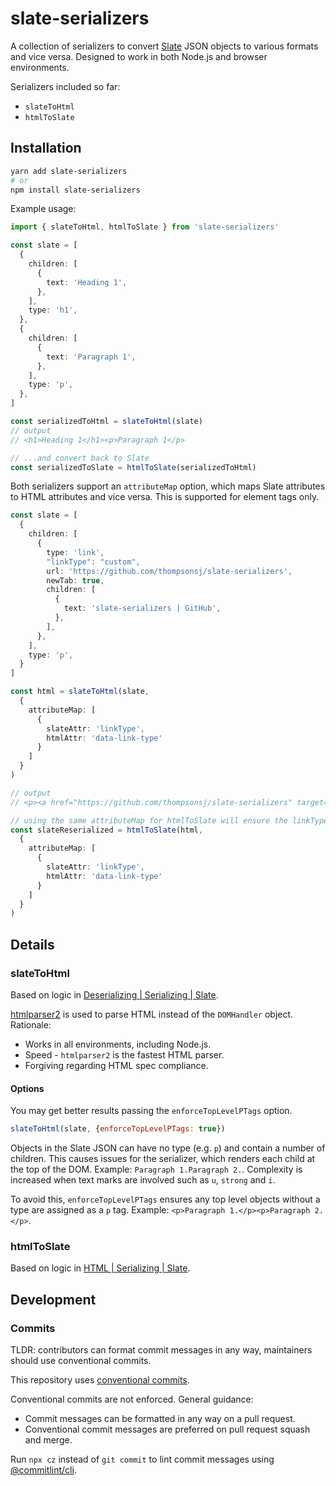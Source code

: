 # slate-serializers

A collection of serializers to convert [Slate](https://www.npmjs.com/package/slate) JSON objects to various formats and vice versa. Designed to work in both Node.js and browser environments.

Serializers included so far:

- `slateToHtml`
- `htmlToSlate`

## Installation

```bash
yarn add slate-serializers
# or
npm install slate-serializers
```

Example usage:

```ts
import { slateToHtml, htmlToSlate } from 'slate-serializers'

const slate = [
  {
    children: [
      {
        text: 'Heading 1',
      },
    ],
    type: 'h1',
  },
  {
    children: [
      {
        text: 'Paragraph 1',
      },
    ],
    type: 'p',
  },
]

const serializedToHtml = slateToHtml(slate)
// output
// <h1>Heading 1</h1><p>Paragraph 1</p>

// ...and convert back to Slate
const serializedToSlate = htmlToSlate(serializedToHtml)
```

Both serializers support an `attributeMap` option, which maps Slate attributes to HTML attributes and vice versa. This is supported for element tags only.

```ts
const slate = [
  {
    children: [
      {
        type: 'link',
        "linkType": "custom",
        url: 'https://github.com/thompsonsj/slate-serializers',
        newTab: true,
        children: [
          {
            text: 'slate-serializers | GitHub',
          },
        ],
      },
    ],
    type: 'p',
  }
]

const html = slateToHtml(slate,
  {
    attributeMap: [
      {
        slateAttr: 'linkType',
        htmlAttr: 'data-link-type'
      } 
    ]
  }
)

// output
// <p><a href="https://github.com/thompsonsj/slate-serializers" target="_blank" data-link-type="custom">slate-serializers | GitHub</a></p>

// using the same attributeMap for htmlToSlate will ensure the linkType attribute is preserved in the Slate JSON object.
const slateReserialized = htmlToSlate(html,
  {
    attributeMap: [
      {
        slateAttr: 'linkType',
        htmlAttr: 'data-link-type'
      } 
    ]
  }
)
```

## Details

### slateToHtml

Based on logic in [Deserializing | Serializing | Slate](https://docs.slatejs.org/concepts/10-serializing#deserializing).

[htmlparser2](https://www.npmjs.com/package/htmlparser2) is used to parse HTML instead of the `DOMHandler` object. Rationale:

- Works in all environments, including Node.js.
- Speed - `htmlparser2` is the fastest HTML parser.
- Forgiving regarding HTML spec compliance.

#### Options

You may get better results passing the `enforceTopLevelPTags` option.

```js
slateToHtml(slate, {enforceTopLevelPTags: true})
```

Objects in the Slate JSON can have no type (e.g. `p`) and contain a number of children. This causes issues for the serializer, which renders each child at the top of the DOM. Example: `Paragraph 1.Paragraph 2.`. Complexity is increased when text marks are involved such as `u`, `strong` and `i`.

To avoid this, `enforceTopLevelPTags` ensures any top level objects without a type are assigned as a `p` tag. Example: `<p>Paragraph 1.</p><p>Paragraph 2.</p>`.

### htmlToSlate

Based on logic in [HTML | Serializing | Slate](https://docs.slatejs.org/concepts/10-serializing#html).

## Development

### Commits

TLDR: contributors can format commit messages in any way, maintainers should use conventional commits. 

This repository uses [conventional commits](https://www.conventionalcommits.org/en/v1.0.0/).

Conventional commits are not enforced. General guidance:

- Commit messages can be formatted in any way on a pull request.
- Conventional commit messages are preferred on pull request squash and merge.

Run `npx cz` instead of `git commit` to lint commit messages using [@commitlint/cli](https://www.npmjs.com/package/@commitlint/cli). 
